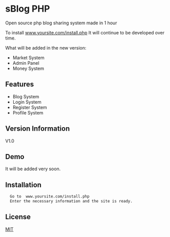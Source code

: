 
# sBlog PHP

Open source php blog sharing system made in 1 hour


To install www.yoursite.com/install.php
It will continue to be developed over time.

What will be added in the new version:
- Market System
- Admin Panel
- Money System

## Features

- Blog System
- Login System
- Register System
- Profile System


## Version Information

V1.0


## Demo

It will be added very soon.


## Installation



```bash
  Go to  www.yoursite.com/install.php
  Enter the necessary information and the site is ready.
```
    
## License

[MIT](https://choosealicense.com/licenses/mit/)

